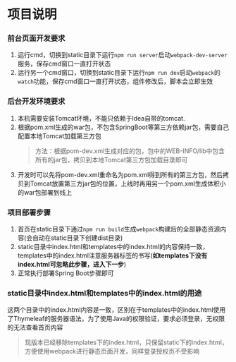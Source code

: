 项目说明
====

### 前台页面开发要求
1. 运行cmd，切换到static目录下运行`npm run server`启动`webpack-dev-server`服务，保存cmd窗口一直打开状态
2. 运行另一个cmd窗口，切换到static目录下运行`npm run dev`启动`webpack`的`watch`功能，保存cmd窗口一直打开状态，组件修改后，脚本会立即生效

### 后台开发环境要求
1. 本机需要安装Tomcat环境，不能只依赖于Idea自带的tomcat.
2. 根据pom.xml生成的war包，不包含SpringBoot等第三方依赖jar包，需要自己配置本地Tomcat加载第三方包
   > 方法：根据pom-dev.xml生成对应的包，包中的WEB-INFO/lib中包含所有的jar包，拷贝到本地Tomcat第三方包加载目录即可
3. 开发时可以先将pom-dev.xml重命名为pom.xml得到所有的第三方包，然后拷贝到Tomcat放置第三方jar包的位置，上线时再用另一个pom.xml生成体积小的war包部署到线上

### 项目部署步骤
1. 首页在static目录下通过`npm run build`生成`webpack`构建后的全部静态资源内容(会自动在static目录下创建dist目录)
2. static目录中index.html和templates中的index.html的内容保持一致，templates中的index.html注意服务器标签的书写(**如templates下没有index.html可忽略此步骤，进入下一步**)
3. 正常执行部署Spring Boot步骤即可

### static目录中index.html和templates中的index.html的用途
这两个目录中的index.html内容是一致，区别在于templates中的index.html使用了Thymeleaf的服务器语法，为了使用Java的权限验证，要求必须登录，无权限的无法查看首页内容
> 现版本已经移除templates下的index.html，只保留static下的index.html，方便使用webpack进行静态页面开发，同样登录授权页不受影响
